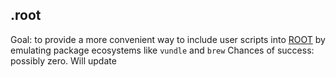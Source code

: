.root
-----

Goal: to provide a more convenient way to include user scripts into [ROOT](https://root.cern.ch/drupal/) by emulating package ecosystems like `vundle` and `brew`
Chances of success: possibly zero. Will update
